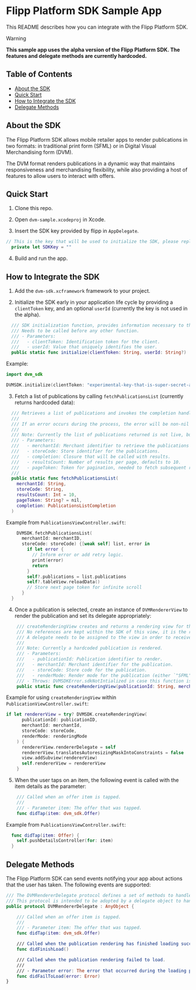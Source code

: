 # Flipp Platform SDK Sample App

This README describes how you can integrate with the Flipp Platform SDK. 

> [!WARNING]
> **This sample app uses the alpha version of the Flipp Platform SDK. The features and delegate methods are currently hardcoded.**

## Table of Contents
- [About the SDK](#about)
- [Quick Start](#quick-start)
- [How to Integrate the SDK](#how-to)
- [Delegate Methods](#delegate-methods)

## About the SDK <a name="about"></a>
The Flipp Platform SDK allows mobile retailer apps to render publications in two formats: in traditional print form (SFML) or in Digital Visual Merchandising form (DVM). 

The DVM format renders publications in a dynamic way that maintains responsiveness and merchandising flexibility, while also providing a host of features to allow users to interact with offers.

## Quick Start <a name="quick-start"></a>

1) Clone this repo.

2) Open `dvm-sample.xcodeproj` in Xcode.

3) Insert the SDK key provided by flipp in `AppDelegate`.
```swift
// This is the key that will be used to initialize the SDK, please replace the value with the key provided by Flipp.
  private let SDKKey = ""
```

4) Build and run the app.

## How to Integrate the SDK <a name="how-to"></a>

1) Add the `dvm-sdk.xcframework` framework to your project.

3) Initialize the SDK early in your application life cycle by providing a `clientToken` key, and an optional `userId` (currently the key is not used in the alpha). 
```swift
  /// SDK initialization function, provides information necessary to the SDK.
  /// Needs to be called before any other function.
  /// - Parameters:
  ///   - clientToken: Identification token for the client.
  ///   - userId: Value that uniquely identifies the user.
  public static func initialize(clientToken: String, userId: String?)
```
Example:

```swift
import dvm_sdk

DVMSDK.initialize(clientToken: "experimental-key-that-is-super-secret-and-secure-prd", userId: nil)
```


3) Fetch a list of publications by calling `fetchPublicationsList` (currently returns hardcoded data):
```swift
  /// Retrieves a list of publications and invokes the completion handler with the results.
  /// 
  /// If an error occurs during the process, the error will be non-nil and the publication list will be empty.
  ///
  /// Note: Currently the list of publications returned is not live, but hardcoded.
  /// - Parameters:
  ///   - merchantId: Merchant identifier to retrieve the publications for.
  ///   - storeCode: Store identifier for the publications.
  ///   - completion: Closure that will be called with results.
  ///   - resultsCount: Number of results per page, defaults to 10.
  ///   - pageToken: Token for pagination, needed to fetch subsequent results.
  ///
  public static func fetchPublicationsList(
    merchantId: String,
    storeCode: String,
    resultsCount: Int = 10,
    pageToken: String? = nil,
    completion: PublicationsListCompletion
  )
```

Example from `PublicationsViewController.swift`: 
```swift
    DVMSDK.fetchPublicationsList(
      merchantId: merchantID,
      storeCode: storeCode) {[weak self] list, error in
        if let error {
          // Inform error or add retry logic.
          print(error)
          return
        }
        self?.publications = list.publications
        self?.tableView.reloadData()
        // Store next page token for infinite scroll
      }
  }
```

4) Once a publication is selected, create an instance of `DVMRendererView` to render the publication and set its delegate appropriately:

```swift
    /// createRenderingView creates and returns a rendering view for the publication with the corresponding id, respecting the requested rendering mode.
    /// No references are kept within the SDK of this view, it is the responsibility of the caller to prevent deallocation.
    /// A delegate needs to be assigned to the view in order to receive callbacks from it while rendering.
    /// 
    /// Note: Currently a hardcoded publication is rendered.
    /// - Parameters:
    ///   - publicationId: Publication identifier to render.
    ///   - merchantId: Merchant identifier for the publication.
    ///   - storeCode: Store code for the publication.
    ///   - renderMode: Render mode for the publication (either `"SFML"` for traditional print publication or `"DVM"` for digital publication).
    /// - Throws: DVMSDKError.sdkNotIntialized in case this function is called before initializing the SDK
    public static func createRenderingView(publicationId: String, merchantId: String, storeCode: String, renderMode: dvm_sdk.RenderMode) throws -> dvm_sdk.DVMRendererView
```

Example for using `createRenderingView` within `PublicationViewController.swift`:
```swift
if let rendererView = try? DVMSDK.createRenderingView(
      publicationId: publicationID,
      merchantId: merchantId,
      storeCode: storeCode,
      renderMode: renderingMode
    ) {
      rendererView.rendererDelegate = self
      rendererView.translatesAutoresizingMaskIntoConstraints = false
      view.addSubview(rendererView)
      self.rendererView = rendererView
    }
```

5) When the user taps on an item, the following event is called with the item details as the parameter:
```swift
    /// Called when an offer item is tapped.
    ///
    /// - Parameter item: The offer that was tapped.
    func didTap(item: dvm_sdk.Offer)
```
Example from `PublicationsViewController.swift`: 
```swift
  func didTap(item: Offer) {
    self.pushDetailsController(for: item)
  }
```

## Delegate Methods <a name="delegate-methods"></a>
The Flipp Platform SDK can send events notifying your app about actions that the user has taken. 
The following events are supported:

```swift
/// The DVMRendererDelegate protocol defines a set of methods to handle interactions and state changes related to rendering.
/// This protocol is intended to be adopted by a delegate object to handle tap events, successful loading, and failure scenarios.
public protocol DVMRendererDelegate : AnyObject {

    /// Called when an offer item is tapped.
    ///
    /// - Parameter item: The offer that was tapped.
    func didTap(item: dvm_sdk.Offer)

    /// Called when the publication rendering has finished loading successfully.
    func didFinishLoad()

    /// Called when the publication rendering failed to load.
    ///
    /// - Parameter error: The error that occurred during the loading process.
    func didFailToLoad(error: Error)
}
```

